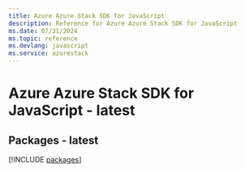```yaml
---
title: Azure Azure Stack SDK for JavaScript
description: Reference for Azure Azure Stack SDK for JavaScript
ms.date: 07/31/2024
ms.topic: reference
ms.devlang: javascript
ms.service: azurestack
---
```

# Azure Azure Stack SDK for JavaScript - latest
## Packages - latest
[!INCLUDE [packages](azure-stack-index.md)]